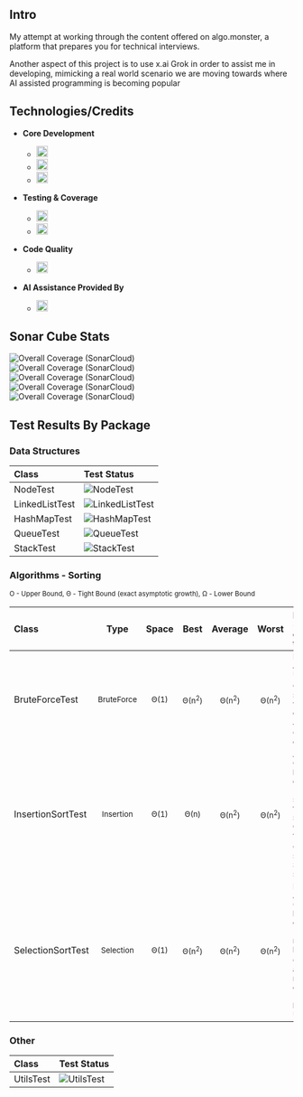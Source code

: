 ## Intro
<p>My attempt at working through the content offered on algo.monster, a platform that prepares you for technical interviews.</p>
<p>Another aspect of this project is to use x.ai Grok in order to assist me in developing, mimicking a real world scenario we are moving towards where AI assisted programming is becoming popular</p>

## Technologies/Credits
- **Core Development**
  - <img src="https://img.shields.io/badge/Java-21-blue?style=flat&logo=openjdk&logoColor=red" height="20">
  - <img src="https://img.shields.io/badge/Maven-3.9%2B-red?style=flat&logo=apachemaven&logoColor=red" height="20">
  - <img src="https://img.shields.io/badge/IntelliJ-2024.3-blueviolet?style=flat&logo=intellijidea&logoColor=black" height="20">

- **Testing & Coverage**
  - <img src="https://img.shields.io/badge/JUnit-5.10.3-green?style=flat&logo=junit5&logoColor=green" height="20">
  - <img src="https://img.shields.io/badge/JaCoCo-0.8.12-yellow?style=flat&logo=openjdk&logoColor=red" height="20">

- **Code Quality**
  - <img src="https://img.shields.io/badge/SonarCloud-Integrated-orange?style=flat&logo=sonarqubecloud&logoColor=blue" height="20">

- **AI Assistance Provided By**
  - <img src="https://img.shields.io/badge/Grok-4-black?style=flat&logo=x&logoColor=black" height="20">
  

## **Sonar Cube Stats**
![Overall Coverage (SonarCloud)](https://sonarcloud.io/api/project_badges/measure?project=LearningRiven_AlgorithmPractice&metric=reliability_rating)\
![Overall Coverage (SonarCloud)](https://sonarcloud.io/api/project_badges/measure?project=LearningRiven_AlgorithmPractice&metric=security_rating)\
![Overall Coverage (SonarCloud)](https://sonarcloud.io/api/project_badges/measure?project=LearningRiven_AlgorithmPractice&metric=alert_status)\
![Overall Coverage (SonarCloud)](https://sonarcloud.io/api/project_badges/measure?project=LearningRiven_AlgorithmPractice&metric=vulnerabilities)\
![Overall Coverage (SonarCloud)](https://sonarcloud.io/api/project_badges/measure?project=LearningRiven_AlgorithmPractice&metric=coverage)

## Test Results By Package
<h3>Data Structures</h3>

| Class          | Test Status                                                                                                                                                                                                         |
|:---------------|:--------------------------------------------------------------------------------------------------------------------------------------------------------------------------------------------------------------------|
| NodeTest       | ![NodeTest](https://img.shields.io/endpoint?url=https://raw.githubusercontent.com/LearningRiven/AlgorithmPractice/ci-stats/test-badges/NodeTest.json&logo=junit5&label=Tests%20Passing&labelColor=gray)             |
| LinkedListTest | ![LinkedListTest](https://img.shields.io/endpoint?url=https://raw.githubusercontent.com/LearningRiven/AlgorithmPractice/ci-stats/test-badges/LinkedListTest.json&logo=junit5&label=Tests%20Passing&labelColor=gray) |
| HashMapTest    | ![HashMapTest](https://img.shields.io/endpoint?url=https://raw.githubusercontent.com/LearningRiven/AlgorithmPractice/ci-stats/test-badges/HashMapTest.json&logo=junit5&label=Tests%20Passing&labelColor=gray)       |
| QueueTest      | ![QueueTest](https://img.shields.io/endpoint?url=https://raw.githubusercontent.com/LearningRiven/AlgorithmPractice/ci-stats/test-badges/QueueTest.json&logo=junit5&label=Tests%20Passing&labelColor=gray)           |
| StackTest      | ![StackTest](https://img.shields.io/endpoint?url=https://raw.githubusercontent.com/LearningRiven/AlgorithmPractice/ci-stats/test-badges/StackTest.json&logo=junit5&label=Tests%20Passing&labelColor=gray)           |

<h3>Algorithms - Sorting</h3>
<small>O - Upper Bound, Θ - Tight Bound (exact asymptotic growth), Ω - Lower Bound</small> 

| Class             |           Type            |         Space       |              Best               |     Average     |      Worst     | Benefits <br/><small>(When compared to brute)</small>                                                                                        | Test Status                                                                                                                                                                                                         |
|:------------------|:-------------------------:|:-------------------:|:-------------------------------:|:-------------------------------:|:-------------------------------:|:---------------------------------------------------------------------------------------------------------------------------------------------|:--------------------------------------------------------------------------------------------------------------------------------------------------------------------------------------------------------------------|
| BruteForceTest    | <small>BruteForce</small> | <small>Θ(1)</small> | <small>Θ(n<sup>2</sup>)</small> | <small>Θ(n<sup>2</sup>)</small> | <small>Θ(n<sup>2</sup>)</small> | <small>Non-Adaptive: Up to O(n<sup>2</sup>) swaps worst-case, Always O(n<sup>2</sup>) compares</small>                                       | ![Brute Force](https://img.shields.io/endpoint?url=https://raw.githubusercontent.com/LearningRiven/AlgorithmPractice/ci-stats/test-badges/BruteForceTest.json&logo=junit5&label=Tests%20Passing&labelColor=gray)    |
| InsertionSortTest | <small>Insertion</small>  | <small>Θ(1)</small> |       <small>Θ(n)</small>       | <small>Θ(n<sup>2</sup>)</small> | <small>Θ(n<sup>2</sup>)</small> | <small>Adaptive: Θ(n) time best-case (nearly-sorted), fewer shifts O(n) best vs. brute's O(n<sup>2</sup>) swaps. Stable sort.</small>        | ![Brute Force](https://img.shields.io/endpoint?url=https://raw.githubusercontent.com/LearningRiven/AlgorithmPractice/ci-stats/test-badges/InsertionSortTest.json&logo=junit5&label=Tests%20Passing&labelColor=gray) |
| SelectionSortTest | <small>Selection</small>  | <small>Θ(1)</small> | <small>Θ(n<sup>2</sup>)</small> | <small>Θ(n<sup>2</sup>)</small> | <small>Θ(n<sup>2</sup>)</small> | <small>Non-Adaptive: 0 swaps best-case (O(n) max) vs. brute's O(n<sup>2</sup>); always n(n-1)/2 compares (~half of brute). Unstable.</small> | ![Brute Force](https://img.shields.io/endpoint?url=https://raw.githubusercontent.com/LearningRiven/AlgorithmPractice/ci-stats/test-badges/SelectionSortTest.json&logo=junit5&label=Tests%20Passing&labelColor=gray) |




<h3>Other</h3>

| Class        | Test Status                                                                                                                                                                                                 |
|:-------------|:------------------------------------------------------------------------------------------------------------------------------------------------------------------------------------------------------------|
| UtilsTest    | ![UtilsTest](https://img.shields.io/endpoint?url=https://raw.githubusercontent.com/LearningRiven/AlgorithmPractice/ci-stats/test-badges/UtilsTest.json&logo=junit5&label=Tests%20Passing&labelColor=gray)   |